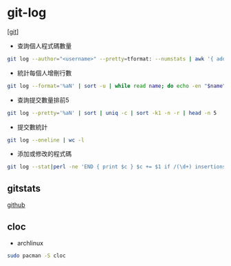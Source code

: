 # git-log

[[git]]

- 查詢個人程式碼數量
```bash
git log --author="<username>" --pretty=tformat: --numstats | awk '{ add +=$1; subs+=$2; loc +=$1 - $2} END {printf "added lines: %s,removed lines: %s,total lines:%s\n"}",add,subs,loc}' -
```

- 統計每個人增刪行數
```bash
git log --format='%aN' | sort -u | while read name; do echo -en "$name\t"; git log --author="$name" --pretty=tformat: --numstat | awk '{ add += $1; subs += $2; loc += $1 - $2 } END { printf "added lines: %s, removed lines: %s, total lines: %s\n", add, subs, loc }' -; done
```

- 查詢提交數量排前5
```bash
git log --pretty='%aN' | sort | uniq -c | sort -k1 -n -r | head -n 5
```

- 提交數統計
```bash
git log --oneline | wc -l
```

- 添加或修改的程式碼
```bash
git log --stat|perl -ne 'END { print $c } $c += $1 if /(\d+) insertions/'
```

## gitstats

[github](https://github.com/hoxu/gitstats)

## cloc

- archlinux

```bash
sudo pacman -S cloc
```

[//begin]: # "Autogenerated link references for markdown compatibility"
[git]: git.md "Git"
[//end]: # "Autogenerated link references"
